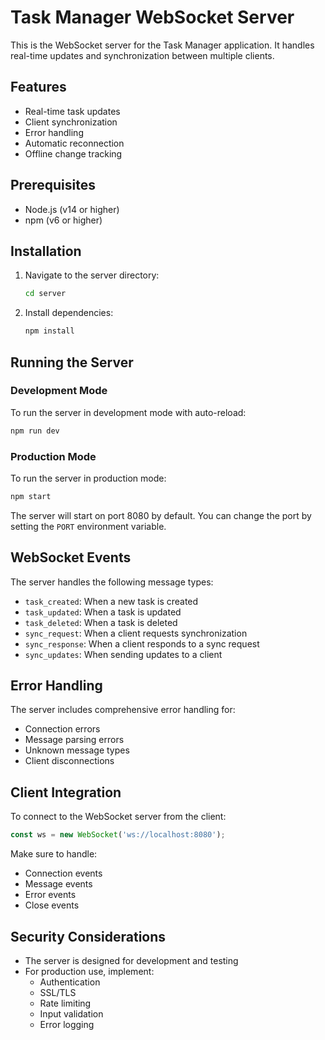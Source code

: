 # Task Manager WebSocket Server

This is the WebSocket server for the Task Manager application. It handles real-time updates and synchronization between multiple clients.

## Features

- Real-time task updates
- Client synchronization
- Error handling
- Automatic reconnection
- Offline change tracking

## Prerequisites

- Node.js (v14 or higher)
- npm (v6 or higher)

## Installation

1. Navigate to the server directory:
   ```bash
   cd server
   ```

2. Install dependencies:
   ```bash
   npm install
   ```

## Running the Server

### Development Mode

To run the server in development mode with auto-reload:

```bash
npm run dev
```

### Production Mode

To run the server in production mode:

```bash
npm start
```

The server will start on port 8080 by default. You can change the port by setting the `PORT` environment variable.

## WebSocket Events

The server handles the following message types:

- `task_created`: When a new task is created
- `task_updated`: When a task is updated
- `task_deleted`: When a task is deleted
- `sync_request`: When a client requests synchronization
- `sync_response`: When a client responds to a sync request
- `sync_updates`: When sending updates to a client

## Error Handling

The server includes comprehensive error handling for:
- Connection errors
- Message parsing errors
- Unknown message types
- Client disconnections

## Client Integration

To connect to the WebSocket server from the client:

```javascript
const ws = new WebSocket('ws://localhost:8080');
```

Make sure to handle:
- Connection events
- Message events
- Error events
- Close events

## Security Considerations

- The server is designed for development and testing
- For production use, implement:
  - Authentication
  - SSL/TLS
  - Rate limiting
  - Input validation
  - Error logging 